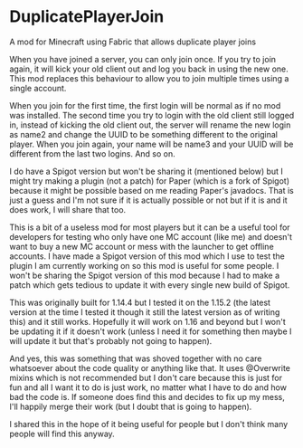 # DuplicatePlayerJoin
A mod for Minecraft using Fabric that allows duplicate player joins

When you have joined a server, you can only join once. If you try to join again, it will kick your old client out and log you back
in using the new one. This mod replaces this behaviour to allow you to join multiple times using a single account.

When you join for the first time, the first login will be normal as if no mod was installed. The second time you try to login
with the old client still logged in, instead of kicking the old client out, the server will rename the new login as name2 and
change the UUID to be something different to the original player. When you join again, your name will be name3 and your UUID
will be different from the last two logins. And so on.

I do have a Spigot version but won't be sharing it (mentioned below) but I might try making a plugin (not a patch) for Paper 
(which is a fork of Spigot) because it might be possible based on me reading Paper's javadocs. That is just a guess and I'm 
not sure if it is actually possible or not but if it is and it does work, I will share that too.

This is a bit of a useless mod for most players but it can be a useful tool for developers for testing who only have one MC 
account (like me) and doesn't want to buy a new MC account or mess with the launcher to get offline accounts. I have made a Spigot
version of this mod which I use to test the plugin I am currently working on so this mod is useful for some people. I won't be sharing
the Spigot version of this mod because I had to make a patch which gets tedious to update it with every single new build of Spigot.

This was originally built for 1.14.4 but I tested it on the 1.15.2 (the latest version at the time I tested it though it still
the latest version as of writing this) and it still works. Hopefully it will work on 1.16 and beyond but I won't be updating it
if it doesn't work (unless I need it for something then maybe I will update it but that's probably not going to happen).

And yes, this was something that was shoved together with no care whatsoever about the code quality or anything like that. It uses
@Overwrite mixins which is not recommended but I don't care because this is just for fun and all I want it to do is just work, no
matter what I have to do and how bad the code is. If someone does find this and decides to fix up my mess, I'll happily merge their
work (but I doubt that is going to happen).

I shared this in the hope of it being useful for people but I don't think many people will find this anyway.
